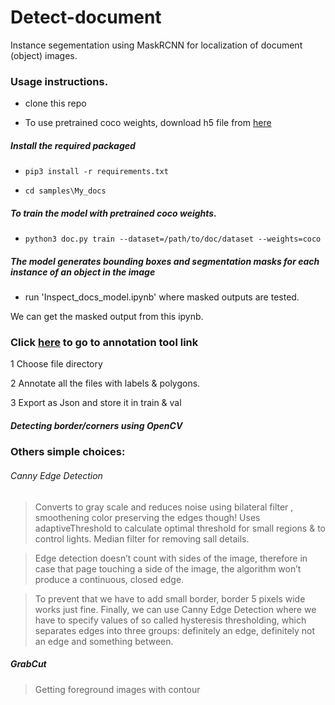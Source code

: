 # Detect-document

Instance segementation using MaskRCNN for localization of document (object) images.

### Usage instructions.

*  clone this repo 

*  To use pretrained coco weights, download h5 file from [here](https://github.com/matterport/Mask_RCNN/releases/download/v2.0/mask_rcnn_coco.h5)

##### Install the required packaged

* `pip3 install -r requirements.txt`

* `cd samples\My_docs` 

##### To train the model with pretrained coco weights.

* `python3 doc.py train --dataset=/path/to/doc/dataset --weights=coco`

##### The model generates bounding boxes and segmentation masks for each instance of an object in the image

* run 'Inspect_docs_model.ipynb' where masked outputs are tested.

We can get the masked output from this ipynb.

### Click [here](http://www.robots.ox.ac.uk/~vgg/software/via/via-1.0.6.html) to go to annotation tool link 
1 Choose file directory

2 Annotate all the files with labels & polygons.

3 Export as Json and store it in train & val

##### Detecting border/corners using OpenCV

### Others simple choices:
###### Canny Edge Detection

> Converts to gray scale and reduces noise using bilateral filter , smoothening color preserving the edges though!
Uses adaptiveThreshold to calculate optimal threshold for small regions & to control lights.
Median filter for removing sall details.


> Edge detection doesn’t count with sides of the image, therefore in case that page touching a side of the image, the algorithm won’t produce a continuous, closed edge. 

 
> To prevent that we have to add small border, border 5 pixels wide works just fine. Finally, we can use Canny Edge Detection where we have to specify values of so called hysteresis thresholding, 
which separates edges into three groups: definitely an edge, definitely not an edge and something between.



##### GrabCut

> Getting foreground images with contour
